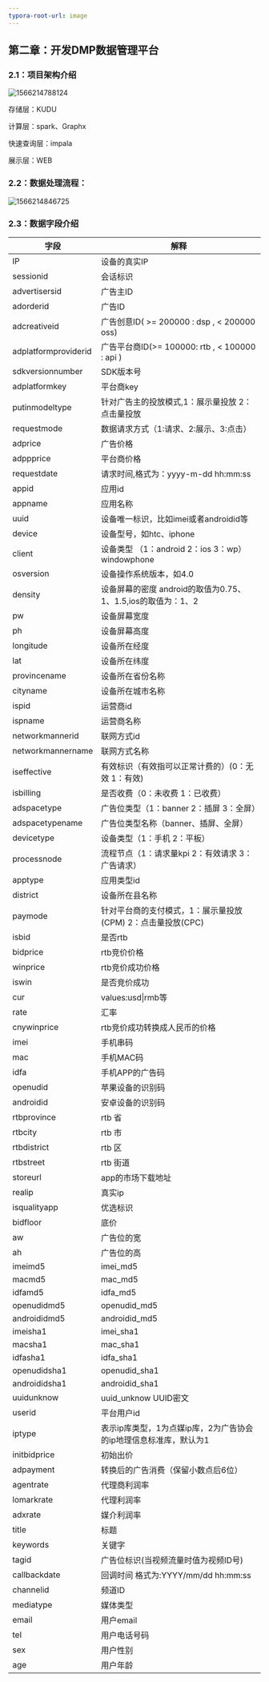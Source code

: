 ```yaml
---
typora-root-url: image
---
```




## 第二章：开发DMP数据管理平台

### 2.1：项目架构介绍

![1566214788124](/../assets/1566214788124.png)



存储层：KUDU

计算层：spark、Graphx

快速查询层：impala

展示层：WEB



### 2.2：数据处理流程：

![1566214846725](/../assets/1566214846725.png)



### 2.3：数据字段介绍

| 字段                 | 解释                                                         |
| -------------------- | ------------------------------------------------------------ |
| IP                   | 设备的真实IP                                                 |
| sessionid            | 会话标识                                                     |
| advertisersid        | 广告主ID                                                     |
| adorderid            | 广告ID                                                       |
| adcreativeid         | 广告创意ID( >= 200000 : dsp ,  < 200000 oss)                 |
| adplatformproviderid | 广告平台商ID(>= 100000: rtb  , < 100000 : api )              |
| sdkversionnumber     | SDK版本号                                                    |
| adplatformkey        | 平台商key                                                    |
| putinmodeltype       | 针对广告主的投放模式,1：展示量投放 2：点击量投放             |
| requestmode          | 数据请求方式（1:请求、2:展示、3:点击）                       |
| adprice              | 广告价格                                                     |
| adppprice            | 平台商价格                                                   |
| requestdate          | 请求时间,格式为：yyyy-m-dd hh:mm:ss                          |
| appid                | 应用id                                                       |
| appname              | 应用名称                                                     |
| uuid                 | 设备唯一标识，比如imei或者androidid等                        |
| device               | 设备型号，如htc、iphone                                      |
| client               | 设备类型 （1：android 2：ios 3：wp）windowphone              |
| osversion            | 设备操作系统版本，如4.0                                      |
| density              | 设备屏幕的密度 android的取值为0.75、1、1.5,ios的取值为：1、2 |
| pw                   | 设备屏幕宽度                                                 |
| ph                   | 设备屏幕高度                                                 |
| longitude            | 设备所在经度                                                 |
| lat                  | 设备所在纬度                                                 |
| provincename         | 设备所在省份名称                                             |
| cityname             | 设备所在城市名称                                             |
| ispid                | 运营商id                                                     |
| ispname              | 运营商名称                                                   |
| networkmannerid      | 联网方式id                                                   |
| networkmannername    | 联网方式名称                                                 |
| iseffective          | 有效标识（有效指可以正常计费的）(0：无效 1：有效)            |
| isbilling            | 是否收费（0：未收费 1：已收费）                              |
| adspacetype          | 广告位类型（1：banner 2：插屏 3：全屏）                      |
| adspacetypename      | 广告位类型名称（banner、插屏、全屏）                         |
| devicetype           | 设备类型（1：手机 2：平板）                                  |
| processnode          | 流程节点（1：请求量kpi 2：有效请求 3：广告请求）             |
| apptype              | 应用类型id                                                   |
| district             | 设备所在县名称                                               |
| paymode              | 针对平台商的支付模式，1：展示量投放(CPM) 2：点击量投放(CPC)  |
| isbid                | 是否rtb                                                      |
| bidprice             | rtb竞价价格                                                  |
| winprice             | rtb竞价成功价格                                              |
| iswin                | 是否竞价成功                                                 |
| cur                  | values:usd\|rmb等                                            |
| rate                 | 汇率                                                         |
| cnywinprice          | rtb竞价成功转换成人民币的价格                                |
| imei                 | 手机串码                                                     |
| mac                  | 手机MAC码                                                    |
| idfa                 | 手机APP的广告码                                              |
| openudid             | 苹果设备的识别码                                             |
| androidid            | 安卓设备的识别码                                             |
| rtbprovince          | rtb 省                                                       |
| rtbcity              | rtb 市                                                       |
| rtbdistrict          | rtb 区                                                       |
| rtbstreet            | rtb 街道                                                     |
| storeurl             | app的市场下载地址                                            |
| realip               | 真实ip                                                       |
| isqualityapp         | 优选标识                                                     |
| bidfloor             | 底价                                                         |
| aw                   | 广告位的宽                                                   |
| ah                   | 广告位的高                                                   |
| imeimd5              | imei_md5                                                     |
| macmd5               | mac_md5                                                      |
| idfamd5              | idfa_md5                                                     |
| openudidmd5          | openudid_md5                                                 |
| androididmd5         | androidid_md5                                                |
| imeisha1             | imei_sha1                                                    |
| macsha1              | mac_sha1                                                     |
| idfasha1             | idfa_sha1                                                    |
| openudidsha1         | openudid_sha1                                                |
| androididsha1        | androidid_sha1                                               |
| uuidunknow           | uuid_unknow  UUID密文                                        |
| userid               | 平台用户id                                                   |
| iptype               | 表示ip库类型，1为点媒ip库，2为广告协会的ip地理信息标准库，默认为1 |
| initbidprice         | 初始出价                                                     |
| adpayment            | 转换后的广告消费（保留小数点后6位）                          |
| agentrate            | 代理商利润率                                                 |
| lomarkrate           | 代理利润率                                                   |
| adxrate              | 媒介利润率                                                   |
| title                | 标题                                                         |
| keywords             | 关键字                                                       |
| tagid                | 广告位标识(当视频流量时值为视频ID号)                         |
| callbackdate         | 回调时间 格式为:YYYY/mm/dd hh:mm:ss                          |
| channelid            | 频道ID                                                       |
| mediatype            | 媒体类型                                                     |
| email                | 用户email                                                    |
| tel                  | 用户电话号码                                                 |
| sex                  | 用户性别                                                     |
| age                  | 用户年龄                                                     |


